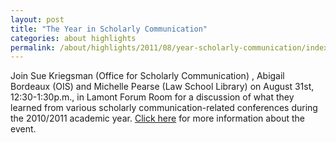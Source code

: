 ```yaml
---
layout: post
title: "The Year in Scholarly Communication"
categories: about highlights
permalink: /about/highlights/2011/08/year-scholarly-communication/index.html
---
```

<p>Join Sue Kriegsman (Office for Scholarly Communication) , Abigail Bordeaux (OIS) and Michelle Pearse (Law School Library) on August 31st, 12:30-1:30p.m., in Lamont Forum Room for a discussion of what they learned from various scholarly communication-related conferences during the 2010/2011 academic year. <a href="2011/13/lamont">Click here</a> for more information about the event.</p>